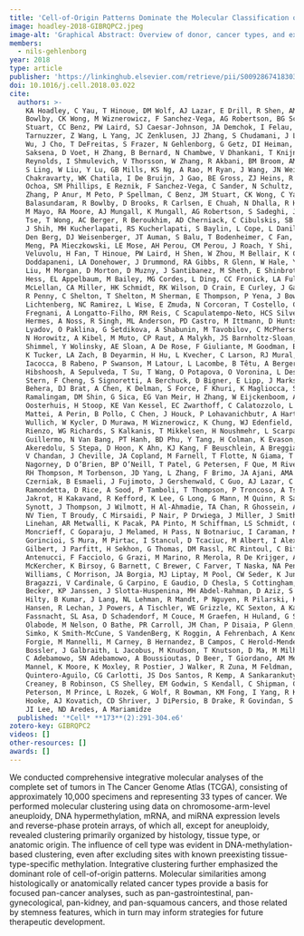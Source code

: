 ```yaml
---
title: 'Cell-of-Origin Patterns Dominate the Molecular Classification of 10,000 Tumors from 33 Types of Cancer'
image: hoadley-2018-GIBRQPC2.jpeg
image-alt: 'Graphical Abstract: Overview of donor, cancer types, and experimental design'
members:
  - nils-gehlenborg
year: 2018
type: article
publisher: 'https://linkinghub.elsevier.com/retrieve/pii/S0092867418303027'
doi: 10.1016/j.cell.2018.03.022
cite:
  authors: >-
    KA Hoadley, C Yau, T Hinoue, DM Wolf, AJ Lazar, E Drill, R Shen, AM Taylor, AD Cherniack, V Thorsson, R Akbani, R
    Bowlby, CK Wong, M Wiznerowicz, F Sanchez-Vega, AG Robertson, BG Schneider, MS Lawrence, H Noushmehr, TM Malta, JM
    Stuart, CC Benz, PW Laird, SJ Caesar-Johnson, JA Demchok, I Felau, M Kasapi, ML Ferguson, CM Hutter, HJ Sofia, R
    Tarnuzzer, Z Wang, L Yang, JC Zenklusen, JJ Zhang, S Chudamani, J Liu, L Lolla, R Naresh, T Pihl, Q Sun, Y Wan, Y
    Wu, J Cho, T DeFreitas, S Frazer, N Gehlenborg, G Getz, DI Heiman, J Kim, MS Lawrence, P Lin, S Meier, MS Noble, G
    Saksena, D Voet, H Zhang, B Bernard, N Chambwe, V Dhankani, T Knijnenburg, R Kramer, K Leinonen, Y Liu, M Miller, S
    Reynolds, I Shmulevich, V Thorsson, W Zhang, R Akbani, BM Broom, AM Hegde, Z Ju, RS Kanchi, A Korkut, J Li, H Liang,
    S Ling, W Liu, Y Lu, GB Mills, KS Ng, A Rao, M Ryan, J Wang, JN Weinstein, J Zhang, A Abeshouse, J Armenia, D
    Chakravarty, WK Chatila, I De Bruijn, J Gao, BE Gross, ZJ Heins, R Kundra, K La, M Ladanyi, A Luna, MG Nissan, A
    Ochoa, SM Phillips, E Reznik, F Sanchez-Vega, C Sander, N Schultz, R Sheridan, SO Sumer, Y Sun, BS Taylor, J Wang, H
    Zhang, P Anur, M Peto, P Spellman, C Benz, JM Stuart, CK Wong, C Yau, DN Hayes, JS Parker, MD Wilkerson, A Ally, M
    Balasundaram, R Bowlby, D Brooks, R Carlsen, E Chuah, N Dhalla, R Holt, SJM Jones, K Kasaian, D Lee, Y Ma, MA Marra,
    M Mayo, RA Moore, AJ Mungall, K Mungall, AG Robertson, S Sadeghi, JE Schein, P Sipahimalani, A Tam, N Thiessen, K
    Tse, T Wong, AC Berger, R Beroukhim, AD Cherniack, C Cibulskis, SB Gabriel, GF Gao, G Ha, M Meyerson, SE Schumacher,
    J Shih, MH Kucherlapati, RS Kucherlapati, S Baylin, L Cope, L Danilova, MS Bootwalla, PH Lai, DT Maglinte, DJ Van
    Den Berg, DJ Weisenberger, JT Auman, S Balu, T Bodenheimer, C Fan, KA Hoadley, AP Hoyle, SR Jefferys, CD Jones, S
    Meng, PA Mieczkowski, LE Mose, AH Perou, CM Perou, J Roach, Y Shi, JV Simons, T Skelly, MG Soloway, D Tan, U
    Veluvolu, H Fan, T Hinoue, PW Laird, H Shen, W Zhou, M Bellair, K Chang, K Covington, CJ Creighton, H Dinh, HV
    Doddapaneni, LA Donehower, J Drummond, RA Gibbs, R Glenn, W Hale, Y Han, J Hu, V Korchina, S Lee, L Lewis, W Li, X
    Liu, M Morgan, D Morton, D Muzny, J Santibanez, M Sheth, E Shinbrot, L Wang, M Wang, DA Wheeler, L Xi, F Zhao, J
    Hess, EL Appelbaum, M Bailey, MG Cordes, L Ding, CC Fronick, LA Fulton, RS Fulton, C Kandoth, ER Mardis, MD
    McLellan, CA Miller, HK Schmidt, RK Wilson, D Crain, E Curley, J Gardner, K Lau, D Mallery, S Morris, J Paulauskis,
    R Penny, C Shelton, T Shelton, M Sherman, E Thompson, P Yena, J Bowen, JM Gastier-Foster, M Gerken, KM Leraas, TM
    Lichtenberg, NC Ramirez, L Wise, E Zmuda, N Corcoran, T Costello, C Hovens, AL Carvalho, AC De Carvalho, JH
    Fregnani, A Longatto-Filho, RM Reis, C Scapulatempo-Neto, HCS Silveira, DO Vidal, A Burnette, J Eschbacher, B
    Hermes, A Noss, R Singh, ML Anderson, PD Castro, M Ittmann, D Huntsman, B Kohl, X Le, R Thorp, C Andry, ER Duffy, V
    Lyadov, O Paklina, G Setdikova, A Shabunin, M Tavobilov, C McPherson, R Warnick, R Berkowitz, D Cramer, C Feltmate,
    N Horowitz, A Kibel, M Muto, CP Raut, A Malykh, JS Barnholtz-Sloan, W Barrett, K Devine, J Fulop, QT Ostrom, K
    Shimmel, Y Wolinsky, AE Sloan, A De Rose, F Giuliante, M Goodman, BY Karlan, CH Hagedorn, J Eckman, J Harr, J Myers,
    K Tucker, LA Zach, B Deyarmin, H Hu, L Kvecher, C Larson, RJ Mural, S Somiari, A Vicha, T Zelinka, J Bennett, M
    Iacocca, B Rabeno, P Swanson, M Latour, L Lacombe, B Têtu, A Bergeron, M McGraw, SM Staugaitis, J Chabot, H
    Hibshoosh, A Sepulveda, T Su, T Wang, O Potapova, O Voronina, L Desjardins, O Mariani, S Roman-Roman, X Sastre, MH
    Stern, F Cheng, S Signoretti, A Berchuck, D Bigner, E Lipp, J Marks, S McCall, R McLendon, A Secord, A Sharp, M
    Behera, DJ Brat, A Chen, K Delman, S Force, F Khuri, K Magliocca, S Maithel, JJ Olson, T Owonikoko, A Pickens, S
    Ramalingam, DM Shin, G Sica, EG Van Meir, H Zhang, W Eijckenboom, A Gillis, E Korpershoek, L Looijenga, W
    Oosterhuis, H Stoop, KE Van Kessel, EC Zwarthoff, C Calatozzolo, L Cuppini, S Cuzzubbo, F DiMeco, G Finocchiaro, L
    Mattei, A Perin, B Pollo, C Chen, J Houck, P Lohavanichbutr, A Hartmann, C Stoehr, R Stoehr, H Taubert, S Wach, B
    Wullich, W Kycler, D Murawa, M Wiznerowicz, K Chung, WJ Edenfield, J Martin, E Baudin, G Bubley, R Bueno, A De
    Rienzo, WG Richards, S Kalkanis, T Mikkelsen, H Noushmehr, L Scarpace, N Girard, M Aymerich, E Campo, E Giné, AL
    Guillermo, N Van Bang, PT Hanh, BD Phu, Y Tang, H Colman, K Evason, PR Dottino, JA Martignetti, H Gabra, H Juhl, T
    Akeredolu, S Stepa, D Hoon, K Ahn, KJ Kang, F Beuschlein, A Breggia, M Birrer, D Bell, M Borad, AH Bryce, E Castle,
    V Chandan, J Cheville, JA Copland, M Farnell, T Flotte, N Giama, T Ho, M Kendrick, JP Kocher, K Kopp, C Moser, D
    Nagorney, D O’Brien, BP O’Neill, T Patel, G Petersen, F Que, M Rivera, L Roberts, R Smallridge, T Smyrk, M Stanton,
    RH Thompson, M Torbenson, JD Yang, L Zhang, F Brimo, JA Ajani, AMA Gonzalez, C Behrens, O Bondaruk, R Broaddus, B
    Czerniak, B Esmaeli, J Fujimoto, J Gershenwald, C Guo, AJ Lazar, C Logothetis, F Meric-Bernstam, C Moran, L
    Ramondetta, D Rice, A Sood, P Tamboli, T Thompson, P Troncoso, A Tsao, I Wistuba, C Carter, L Haydu, P Hersey, V
    Jakrot, H Kakavand, R Kefford, K Lee, G Long, G Mann, M Quinn, R Saw, R Scolyer, K Shannon, A Spillane, J Stretch, M
    Synott, J Thompson, J Wilmott, H Al-Ahmadie, TA Chan, R Ghossein, A Gopalan, DA Levine, V Reuter, S Singer, B Singh,
    NV Tien, T Broudy, C Mirsaidi, P Nair, P Drwiega, J Miller, J Smith, H Zaren, JW Park, NP Hung, E Kebebew, WM
    Linehan, AR Metwalli, K Pacak, PA Pinto, M Schiffman, LS Schmidt, CD Vocke, N Wentzensen, R Worrell, H Yang, M
    Moncrieff, C Goparaju, J Melamed, H Pass, N Botnariuc, I Caraman, M Cernat, I Chemencedji, A Clipca, S Doruc, G
    Gorincioi, S Mura, M Pirtac, I Stancul, D Tcaciuc, M Albert, I Alexopoulou, A Arnaout, J Bartlett, J Engel, S
    Gilbert, J Parfitt, H Sekhon, G Thomas, DM Rassl, RC Rintoul, C Bifulco, R Tamakawa, W Urba, N Hayward, H Timmers, A
    Antenucci, F Facciolo, G Grazi, M Marino, R Merola, R De Krijger, AP Gimenez-Roqueplo, A Piché, S Chevalier, G
    McKercher, K Birsoy, G Barnett, C Brewer, C Farver, T Naska, NA Pennell, D Raymond, C Schilero, K Smolenski, F
    Williams, C Morrison, JA Borgia, MJ Liptay, M Pool, CW Seder, K Junker, L Omberg, M Dinkin, G Manikhas, D Alvaro, MC
    Bragazzi, V Cardinale, G Carpino, E Gaudio, D Chesla, S Cottingham, M Dubina, F Moiseenko, R Dhanasekaran, KF
    Becker, KP Janssen, J Slotta-Huspenina, MH Abdel-Rahman, D Aziz, S Bell, CM Cebulla, A Davis, R Duell, JB Elder, J
    Hilty, B Kumar, J Lang, NL Lehman, R Mandt, P Nguyen, R Pilarski, K Rai, L Schoenfield, K Senecal, P Wakely, P
    Hansen, R Lechan, J Powers, A Tischler, WE Grizzle, KC Sexton, A Kastl, J Henderson, S Porten, J Waldmann, M
    Fassnacht, SL Asa, D Schadendorf, M Couce, M Graefen, H Huland, G Sauter, T Schlomm, R Simon, P Tennstedt, O
    Olabode, M Nelson, O Bathe, PR Carroll, JM Chan, P Disaia, P Glenn, RK Kelley, CN Landen, J Phillips, M Prados, J
    Simko, K Smith-McCune, S VandenBerg, K Roggin, A Fehrenbach, A Kendler, S Sifri, R Steele, A Jimeno, F Carey, I
    Forgie, M Mannelli, M Carney, B Hernandez, B Campos, C Herold-Mende, C Jungk, A Unterberg, A Von Deimling, A
    Bossler, J Galbraith, L Jacobus, M Knudson, T Knutson, D Ma, M Milhem, R Sigmund, AK Godwin, R Madan, HG Rosenthal,
    C Adebamowo, SN Adebamowo, A Boussioutas, D Beer, T Giordano, AM Mes-Masson, F Saad, T Bocklage, L Landrum, R
    Mannel, K Moore, K Moxley, R Postier, J Walker, R Zuna, M Feldman, F Valdivieso, R Dhir, J Luketich, EMM Pinero, M
    Quintero-Aguilo, CG Carlotti, JS Dos Santos, R Kemp, A Sankarankuty, D Tirapelli, J Catto, K Agnew, E Swisher, J
    Creaney, B Robinson, CS Shelley, EM Godwin, S Kendall, C Shipman, C Bradford, T Carey, A Haddad, J Moyer, L
    Peterson, M Prince, L Rozek, G Wolf, R Bowman, KM Fong, I Yang, R Korst, WK Rathmell, JL Fantacone-Campbell, JA
    Hooke, AJ Kovatich, CD Shriver, J DiPersio, B Drake, R Govindan, S Heath, T Ley, B Van Tine, P Westervelt, MA Rubin,
    JI Lee, ND Aredes, A Mariamidze
  published: '*Cell* **173**(2):291-304.e6'
zotero-key: GIBRQPC2
videos: []
other-resources: []
awards: []
---
```

We conducted comprehensive integrative molecular analyses of the complete set of tumors in The Cancer Genome Atlas (TCGA), consisting of approximately 10,000 specimens and representing 33 types of cancer. We performed molecular clustering using data on chromosome-arm-level aneuploidy, DNA hypermethylation, mRNA, and miRNA expression levels and reverse-phase protein arrays, of which all, except for aneuploidy, revealed clustering primarily organized by histology, tissue type, or anatomic origin. The influence of cell type was evident in DNA-methylation-based clustering, even after excluding sites with known preexisting tissue-type-specific methylation. Integrative clustering further emphasized the dominant role of cell-of-origin patterns. Molecular similarities among histologically or anatomically related cancer types provide a basis for focused pan-cancer analyses, such as pan-gastrointestinal, pan-gynecological, pan-kidney, and pan-squamous cancers, and those related by stemness features, which in turn may inform strategies for future therapeutic development.

